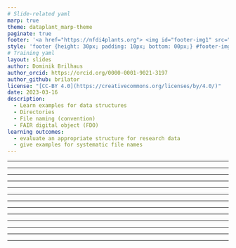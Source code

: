 ```yaml
---
# Slide-related yaml
marp: true
theme: dataplant_marp-theme
paginate: true
footer: '<a href="https://nfdi4plants.org"> <img id="footer-img1" src="../../images/_logos/DataPLANT/DataPLANT_logo_square_bg_transparent.svg"></a> <a href="https://creativecommons.org/licenses/by/4.0/"><img id="footer-img2" src="../../images/_logos/CreativeCommons/by.svg"> </a>'
style: 'footer {height: 30px; padding: 10px; bottom: 00px;} #footer-img1 {height: 30px; padding-left: 0px;} #footer-img2 {height: 20px; padding-left: 20px; opacity: 0.5;}'
# Training yaml
layout: slides
author: Dominik Brilhaus
author_orcid: https://orcid.org/0000-0001-9021-3197
author_github: brilator
license: "[CC-BY 4.0](https://creativecommons.org/licenses/by/4.0/)"
date: 2023-03-16
description:
  - Learn examples for data structures
  - Directories
  - File naming (convention)
  - FAIR digital object (FDO)
learning outcomes:
  - evaluate an appropriate structure for research data
  - give examples for systematic file names
---
```


<!-- Source to slide(s) -->
<!-- ../../bricks/lesson_OrderStructure-Directory_structures_and_file_naming.md -->


---

<!-- Source to slide(s) -->
<!-- ../../bricks/lesson_OrderStructure-Directory_structures_Why.md -->


---

<!-- Source to slide(s) -->
<!-- ../../bricks/lesson_OrderStructure-Logical_aspects.md -->


---

<!-- Source to slide(s) -->
<!-- ../../bricks/lesson_OrderStructure-Technical_aspects.md -->


---

<!-- Source to slide(s) -->
<!-- ../../bricks/lesson_OrderStructure-File_Naming.md -->


---

<!-- Source to slide(s) -->
<!-- ../../bricks/lesson_OrderStructure-File_Naming_Checklist_Technical.md -->


---

<!-- Source to slide(s) -->
<!-- ../../bricks/lesson_OrderStructure-File_Naming_Checklist_Cases.md -->


---

<!-- Source to slide(s) -->
<!-- ../../bricks/lesson_OrderStructure-File_Naming_Checklist.md -->


---

<!-- Source to slide(s) -->
<!-- ../../bricks/lesson_OrderStructure-Adding_dates_to_file_names.md -->


---

<!-- Source to slide(s) -->
<!-- ../../bricks/lesson_OrderStructure-Directory_structure_or_file_name.md -->


---

<!-- Source to slide(s) -->
<!-- ../../bricks/lesson_OrderStructure-To_rename_or_not_to_rename?.md -->


---

<!-- Source to slide(s) -->
<!-- ../../bricks/lesson_OrderStructure-"Agree_on_a_system".md -->


---

<!-- Source to slide(s) -->
<!-- ../../bricks/lesson_OrderStructure-Simple_solution.md -->


---
